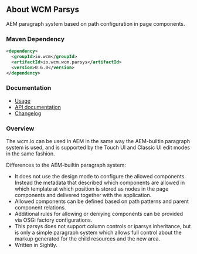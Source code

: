 ## About WCM Parsys

AEM paragraph system based on path configuration in page components.

### Maven Dependency

```xml
<dependency>
  <groupId>io.wcm</groupId>
  <artifactId>io.wcm.wcm.parsys</artifactId>
  <version>0.6.0</version>
</dependency>
```

### Documentation

* [Usage][usage]
* [API documentation][apidocs]
* [Changelog][changelog]


### Overview

The wcm.io can be used in AEM in the same way the AEM-builtin paragraph system is used, and is supported by the Touch UI and Classic UI edit modes in the same fashion.

Differences to the AEM-builtin paragraph system:

* It does not use the design mode to configure the allowed components. Instead the metadata that described which components are allowed in which template at which position is stored as nodes in the page components and delivered together with the application.
* Allowed components can be defined based on path patterns and parent component relations.
* Additional rules for allowing or deniying components can be provided via OSGi factory configurations.
* This parsys does not support column controls or iparsys inheritance, but is only a simple paragraph system which allows full control about the markup generated for the child resources and the new area.
* Written in Sightly.


[usage]: usage.html
[apidocs]: apidocs/
[changelog]: changes-report.html
